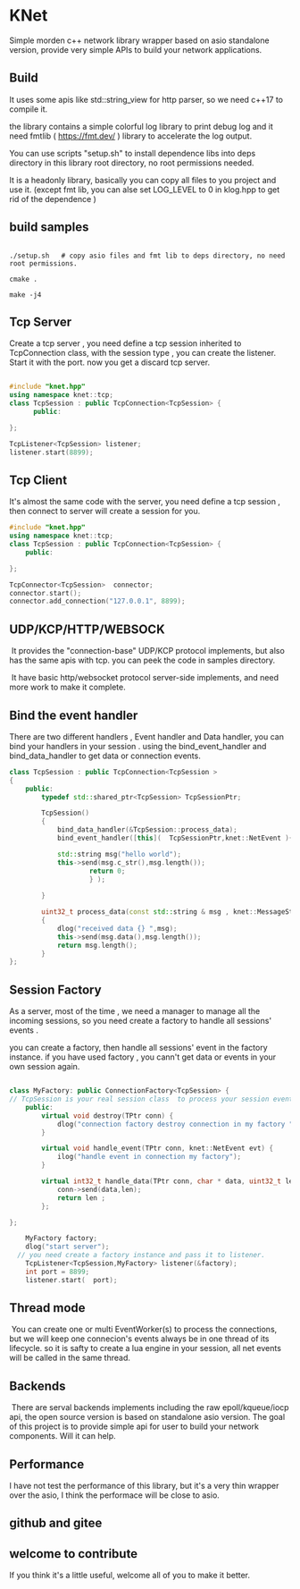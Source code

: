 
# KNet 
Simple morden c++ network library wrapper based on asio standalone version, provide very simple APIs to build your network applications. 


## Build 
It uses  some apis like std::string_view for http parser, so we need c++17 to compile it. 

the library contains a simple colorful log library to print debug log and it need  fmtlib ( https://fmt.dev/ )  library to accelerate the log output.

You can use scripts "setup.sh" to install dependence libs into deps directory in this library root directory, no root permissions  needed. 

It is a headonly library, basically you can copy all files to you project and use it. (except fmt lib, you can alse set LOG_LEVEL to 0 in klog.hpp to get rid of the dependence ) 


## build samples
```shell

./setup.sh   # copy asio files and fmt lib to deps directory, no need root permissions. 

cmake . 

make -j4 

```



## Tcp Server 

Create a tcp server , you need define a tcp session inherited  to TcpConnection class, with the session type , you can create the listener. 
Start it with the port. now you get a discard tcp server. 

```cpp

#include "knet.hpp"
using namespace knet::tcp; 
class TcpSession : public TcpConnection<TcpSession> {
      public:

}; 

TcpListener<TcpSession> listener;
listener.start(8899); 

```


## Tcp Client 
It's almost the same code with the server, you need define a tcp session , then connect to server will create a session for you. 

```cpp 
#include "knet.hpp"
using namespace knet::tcp; 
class TcpSession : public TcpConnection<TcpSession> {
	public:

}; 

TcpConnector<TcpSession>  connector;
connector.start(); 
connector.add_connection("127.0.0.1", 8899);
```



## UDP/KCP/HTTP/WEBSOCK

​	It  provides the  "connection-base" UDP/KCP protocol implements, but also has  the same apis with tcp. you can peek the  code in samples directory. 

​	It have basic http/websocket protocol server-side implements,  and need more work to make it complete.



## Bind the event handler 

There are two different handlers , Event handler and Data handler, you can bind your handlers in your session . 
using the bind_event_handler and bind_data_handler to get data or connection events. 

```cpp 
class TcpSession : public TcpConnection<TcpSession > 
{
	public:
		typedef std::shared_ptr<TcpSession> TcpSessionPtr; 

		TcpSession() 
		{
			bind_data_handler(&TcpSession::process_data); 
			bind_event_handler([this](  TcpSessionPtr,knet::NetEvent ){

			std::string msg("hello world"); 
			this->send(msg.c_str(),msg.length()); 
					return 0; 
					} ); 
	
		}

		uint32_t process_data(const std::string & msg , knet::MessageStatus status)
		{
			dlog("received data {} ",msg); 
			this->send(msg.data(),msg.length());   
			return msg.length(); 
		}
}; 

```


## Session Factory 
As a server, most of the time , we need a manager to manage all the incoming sessions, so you need create a factory to handle all sessions' events . 

you can create a factory, then handle all sessions' event in the factory instance. if you have used factory ,  you cann't get data or events in your own session again. 

```cpp 

class MyFactory: public ConnectionFactory<TcpSession> { 
// TcpSession is your real session class  to process your session events and data 
	public:
		virtual void destroy(TPtr conn) {
			dlog("connection factory destroy connection in my factory "); 
		}	

		virtual void handle_event(TPtr conn, knet::NetEvent evt) {
			ilog("handle event in connection my factory"); 
		}

		virtual int32_t handle_data(TPtr conn, char * data, uint32_t len) { 
			conn->send(data,len); 
			return len ;
		}; 

}; 

	MyFactory factory; 
	dlog("start server");
  // you need create a factory instance and pass it to listener.
	TcpListener<TcpSession,MyFactory> listener(&factory);
	int port = 8899;
	listener.start(  port); 

```



## Thread mode 

​	You can create one or multi EventWorker(s) to process the connections, but we will keep one connecion's events always be in one thread of its lifecycle.  so it is safty to create a lua engine in your session, all net events will be called in the same thread.  



## Backends 

​	There are serval backends implements including the raw epoll/kqueue/iocp api, the open source version is based on standalone asio version. The goal of this project is to provide simple api for user to build your network components.  Will it can help.



## Performance 

   I have not test the performance of this library, but it's a very thin wrapper over the asio, I think the performace will be close to asio. 



## github and gitee   

[github]: https://github.com/cageq/knet "github main"
[gitee]: https://gitee.com/fatihwk/knet "gitee mirror"



## welcome to contribute

  If you think it's a little useful,  welcome all of you to make it better. 





